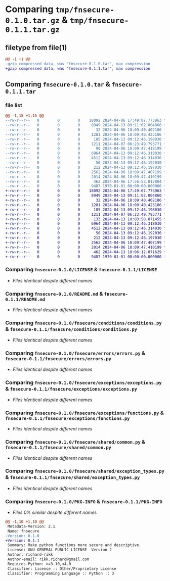 # Comparing `tmp/fnsecure-0.1.0.tar.gz` & `tmp/fnsecure-0.1.1.tar.gz`

## filetype from file(1)

```diff
@@ -1 +1 @@
-gzip compressed data, was "fnsecure-0.1.0.tar", max compression
+gzip compressed data, was "fnsecure-0.1.1.tar", max compression
```

## Comparing `fnsecure-0.1.0.tar` & `fnsecure-0.1.1.tar`

### file list

```diff
@@ -1,15 +1,15 @@
--rw-r--r--   0        0        0    18092 2024-04-06 17:49:07.773963 fnsecure-0.1.0/LICENSE
--rw-r--r--   0        0        0     8949 2024-04-13 09:11:02.004860 fnsecure-0.1.0/README.md
--rw-r--r--   0        0        0       32 2024-04-06 18:09:40.402186 fnsecure-0.1.0/fnsecure/conditions/__init__.py
--rw-r--r--   0        0        0     1281 2024-04-06 18:09:40.423186 fnsecure-0.1.0/fnsecure/conditions/conditions.py
--rw-r--r--   0        0        0      185 2024-04-13 09:12:46.198030 fnsecure-0.1.0/fnsecure/errors/__init__.py
--rw-r--r--   0        0        0     1211 2024-04-07 06:23:49.793771 fnsecure-0.1.0/fnsecure/errors/errors.py
--rw-r--r--   0        0        0       90 2024-04-06 18:09:47.418199 fnsecure-0.1.0/fnsecure/exceptions/__init__.py
--rw-r--r--   0        0        0     6964 2024-04-13 09:12:46.318030 fnsecure-0.1.0/fnsecure/exceptions/exceptions.py
--rw-r--r--   0        0        0     4512 2024-04-13 09:12:46.314030 fnsecure-0.1.0/fnsecure/exceptions/functions.py
--rw-r--r--   0        0        0       50 2024-04-13 09:12:46.192030 fnsecure-0.1.0/fnsecure/fnsecure.py
--rw-r--r--   0        0        0      212 2024-04-13 09:12:46.197030 fnsecure-0.1.0/fnsecure/shared/__init__.py
--rw-r--r--   0        0        0     2562 2024-04-06 18:09:47.407199 fnsecure-0.1.0/fnsecure/shared/common.py
--rw-r--r--   0        0        0     2014 2024-04-06 18:09:47.410199 fnsecure-0.1.0/fnsecure/shared/exception_types.py
--rw-r--r--   0        0        0      462 2024-04-06 17:56:53.812804 fnsecure-0.1.0/pyproject.toml
--rw-r--r--   0        0        0     9487 1970-01-01 00:00:00.000000 fnsecure-0.1.0/PKG-INFO
+-rw-r--r--   0        0        0    18092 2024-04-06 17:49:07.773963 fnsecure-0.1.1/LICENSE
+-rw-r--r--   0        0        0     8949 2024-04-13 09:11:02.004860 fnsecure-0.1.1/README.md
+-rw-r--r--   0        0        0       32 2024-04-06 18:09:40.402186 fnsecure-0.1.1/fnsecure/conditions/__init__.py
+-rw-r--r--   0        0        0     1281 2024-04-06 18:09:40.423186 fnsecure-0.1.1/fnsecure/conditions/conditions.py
+-rw-r--r--   0        0        0      185 2024-04-13 09:12:46.198030 fnsecure-0.1.1/fnsecure/errors/__init__.py
+-rw-r--r--   0        0        0     1211 2024-04-07 06:23:49.793771 fnsecure-0.1.1/fnsecure/errors/errors.py
+-rw-r--r--   0        0        0      133 2024-04-13 10:03:58.871455 fnsecure-0.1.1/fnsecure/exceptions/__init__.py
+-rw-r--r--   0        0        0     6964 2024-04-13 09:12:46.318030 fnsecure-0.1.1/fnsecure/exceptions/exceptions.py
+-rw-r--r--   0        0        0     4512 2024-04-13 09:12:46.314030 fnsecure-0.1.1/fnsecure/exceptions/functions.py
+-rw-r--r--   0        0        0       50 2024-04-13 09:12:46.192030 fnsecure-0.1.1/fnsecure/fnsecure.py
+-rw-r--r--   0        0        0      212 2024-04-13 09:12:46.197030 fnsecure-0.1.1/fnsecure/shared/__init__.py
+-rw-r--r--   0        0        0     2562 2024-04-06 18:09:47.407199 fnsecure-0.1.1/fnsecure/shared/common.py
+-rw-r--r--   0        0        0     2014 2024-04-06 18:09:47.410199 fnsecure-0.1.1/fnsecure/shared/exception_types.py
+-rw-r--r--   0        0        0      462 2024-04-13 10:06:12.071629 fnsecure-0.1.1/pyproject.toml
+-rw-r--r--   0        0        0     9487 1970-01-01 00:00:00.000000 fnsecure-0.1.1/PKG-INFO
```

### Comparing `fnsecure-0.1.0/LICENSE` & `fnsecure-0.1.1/LICENSE`

 * *Files identical despite different names*

### Comparing `fnsecure-0.1.0/README.md` & `fnsecure-0.1.1/README.md`

 * *Files identical despite different names*

### Comparing `fnsecure-0.1.0/fnsecure/conditions/conditions.py` & `fnsecure-0.1.1/fnsecure/conditions/conditions.py`

 * *Files identical despite different names*

### Comparing `fnsecure-0.1.0/fnsecure/errors/errors.py` & `fnsecure-0.1.1/fnsecure/errors/errors.py`

 * *Files identical despite different names*

### Comparing `fnsecure-0.1.0/fnsecure/exceptions/exceptions.py` & `fnsecure-0.1.1/fnsecure/exceptions/exceptions.py`

 * *Files identical despite different names*

### Comparing `fnsecure-0.1.0/fnsecure/exceptions/functions.py` & `fnsecure-0.1.1/fnsecure/exceptions/functions.py`

 * *Files identical despite different names*

### Comparing `fnsecure-0.1.0/fnsecure/shared/common.py` & `fnsecure-0.1.1/fnsecure/shared/common.py`

 * *Files identical despite different names*

### Comparing `fnsecure-0.1.0/fnsecure/shared/exception_types.py` & `fnsecure-0.1.1/fnsecure/shared/exception_types.py`

 * *Files identical despite different names*

### Comparing `fnsecure-0.1.0/PKG-INFO` & `fnsecure-0.1.1/PKG-INFO`

 * *Files 0% similar despite different names*

```diff
@@ -1,10 +1,10 @@
 Metadata-Version: 2.1
 Name: fnsecure
-Version: 0.1.0
+Version: 0.1.1
 Summary: Make python functions more secure and descriptive.
 License: GNU GENERAL PUBLIC LICENSE  Version 2
 Author: richard-rikk
 Author-email: rikk.richard@gmail.com
 Requires-Python: >=3.10,<4.0
 Classifier: License :: Other/Proprietary License
 Classifier: Programming Language :: Python :: 3
```

